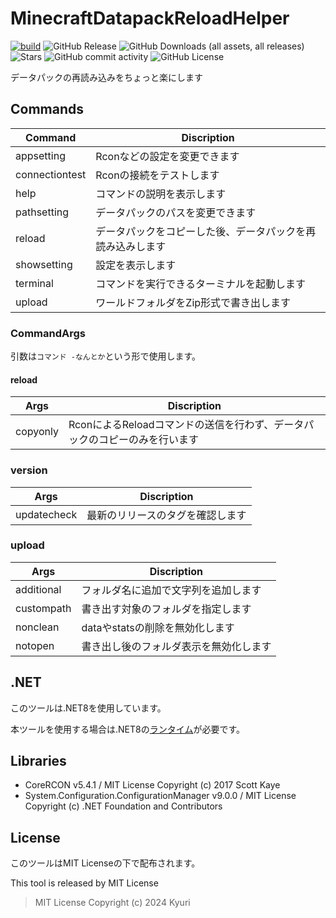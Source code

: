 # MinecraftDatapackReloadHelper
[![build](https://github.com/Kyuri-jp/MinecraftDatapackReloadHelper/actions/workflows/dotnet.yml/badge.svg)](https://github.com/Kyuri-jp/MinecraftDatapackReloadHelper/actions/workflows/dotnet.yml)
![GitHub Release](https://img.shields.io/github/v/release/Kyuri-jp/MinecraftDatapackReloadHelper)
![GitHub Downloads (all assets, all releases)](https://img.shields.io/github/downloads/Kyuri-jp/MinecraftDatapackReloadHelper/total)
![Stars](https://img.shields.io/github/stars/Kyuri-jp/MinecraftDatapackReloadHelper)
![GitHub commit activity](https://img.shields.io/github/commit-activity/m/Kyuri-jp/MinecraftDatapackReloadHelper)
![GitHub License](https://img.shields.io/github/license/Kyuri-jp/MinecraftDatapackReloadHelper)


データパックの再読み込みをちょっと楽にします
## Commands
|Command|Discription|
|-----|----|
|appsetting|Rconなどの設定を変更できます|
|connectiontest|Rconの接続をテストします|
|help|コマンドの説明を表示します|
|pathsetting|データパックのパスを変更できます|
|reload|データパックをコピーした後、データパックを再読み込みします|
|showsetting|設定を表示します|
|terminal|コマンドを実行できるターミナルを起動します|
|upload|ワールドフォルダをZip形式で書き出します|

### CommandArgs
引数は`コマンド -なんとか`という形で使用します。

#### reload
|Args|Discription|
|----|----|
|copyonly|RconによるReloadコマンドの送信を行わず、データパックのコピーのみを行います|

### version
|Args|Discription|
|----|----|
|updatecheck|最新のリリースのタグを確認します|

### upload
|Args|Discription|
|----|----|
|additional|フォルダ名に追加で文字列を追加します|
|custompath|書き出す対象のフォルダを指定します|
|nonclean|dataやstatsの削除を無効化します|
|notopen|書き出し後のフォルダ表示を無効化します|

## .NET
このツールは.NET8を使用しています。

本ツールを使用する場合は.NET8の[ランタイム](https://dotnet.microsoft.com/ja-jp/download/dotnet/8.0)が必要です。

## Libraries
- CoreRCON v5.4.1 / MIT License Copyright (c) 2017 Scott Kaye
- System.Configuration.ConfigurationManager v9.0.0 / MIT License Copyright (c) .NET Foundation and Contributors

## License
このツールはMIT Licenseの下で配布されます。

This tool is released by MIT License
> MIT License Copyright (c) 2024 Kyuri
